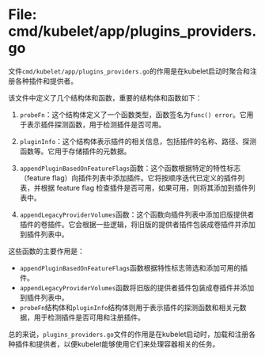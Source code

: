 # File: cmd/kubelet/app/plugins_providers.go

文件`cmd/kubelet/app/plugins_providers.go`的作用是在kubelet启动时聚合和注册各种插件和提供者。

该文件中定义了几个结构体和函数，重要的结构体和函数如下：

1. `probeFn`：这个结构体定义了一个函数类型，函数签名为`func() error`。它用于表示插件探测函数，用于检测插件是否可用。

2. `pluginInfo`：这个结构体表示插件的相关信息，包括插件的名称、路径、探测函数等。它用于存储插件的元数据。

3. `appendPluginBasedOnFeatureFlags`函数：这个函数根据特定的特性标志（feature flag）向插件列表中添加插件。它将按顺序迭代已定义的插件列表，并根据 feature flag 检查插件是否可用，如果可用，则将其添加到插件列表中。

4. `appendLegacyProviderVolumes`函数：这个函数向插件列表中添加旧版提供者插件的卷插件。它会根据一些逻辑，将旧版的提供者插件包装成卷插件并添加到插件列表中。

这些函数的主要作用是：

- `appendPluginBasedOnFeatureFlags`函数根据特性标志筛选和添加可用的插件。
- `appendLegacyProviderVolumes`函数将旧版的提供者插件包装成卷插件并添加到插件列表中。
- `probeFn`结构体和`pluginInfo`结构体则用于表示插件的探测函数和相关元数据，用于检测插件是否可用和注册插件。

总的来说，`plugins_providers.go`文件的作用是在kubelet启动时，加载和注册各种插件和提供者，以便kubelet能够使用它们来处理容器相关的任务。

